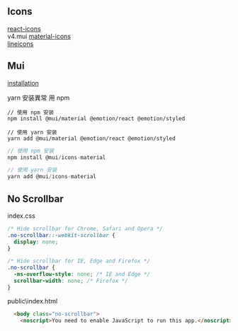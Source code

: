 ## Icons

[react-icons](https://react-icons.github.io/react-icons/)  
v4.mui [material-icons](https://v4.mui.com/zh/components/material-icons/)  
[lineicons](https://lineicons.com/)

## Mui

[installation](https://mui.com/zh/material-ui/getting-started/installation/)

yarn 安装異常 用 npm

```
// 使用 npm 安装
npm install @mui/material @emotion/react @emotion/styled

// 使用 yarn 安装
yarn add @mui/material @emotion/react @emotion/styled
```

```js
// 使用 npm 安装
npm install @mui/icons-material

// 使用 yarn 安装
yarn add @mui/icons-material

```

## No Scrollbar

index.css

```css
/* Hide scrollbar for Chrome, Safari and Opera */
.no-scrollbar::-webkit-scrollbar {
  display: none;
}

/* Hide scrollbar for IE, Edge and Firefox */
.no-scrollbar {
  -ms-overflow-style: none; /* IE and Edge */
  scrollbar-width: none; /* Firefox */
}
```

public\index.html

```html
  <body class="no-scrollbar">
    <noscript>You need to enable JavaScript to run this app.</noscript>
```


